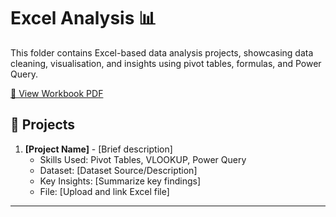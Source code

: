 # Excel Analysis 📊

This folder contains Excel-based data analysis projects, showcasing data cleaning, visualisation, and insights using pivot tables, formulas, and Power Query.  

[📂 View Workbook PDF](https://github.com/amnah-b/Amnah-JustITPortfolio2025/blob/main/Azure/Amnah_Bibi_Data_Technician_Workbook_Week_4.pdf)

## 🔹 Projects
1. **[Project Name]** - [Brief description]
   - Skills Used: Pivot Tables, VLOOKUP, Power Query
   - Dataset: [Dataset Source/Description]
   - Key Insights: [Summarize key findings]
   - File: [Upload and link Excel file]

---

